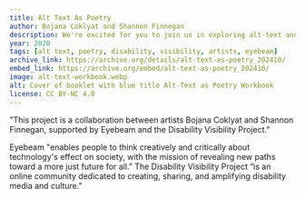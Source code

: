 ```yaml
---
title: Alt Text As Poetry
author: Bojana Coklyat and Shannon Finnegan 
description: We're excited for you to join us in exploring alt-text and hopefully in the process work toward making online communities more accessible, fun, and welcoming
year: 2020
tags: [alt text, poetry, disability, visibility, artists, eyebeam]
archive_link: https://archive.org/details/alt-text-as-poetry_202410/
embed_link: https://archive.org/embed/alt-text-as-poetry_202410/
image: alt-text-workbook.webp
alt: Cover of booklet with blue title Alt-Text as Poetry Workbook
license: CC BY-NC 4.0
---
```


"This project is a collaboration between artists Bojana Coklyat and Shannon Finnegan, supported by Eyebeam and the Disability Visibility Project."

Eyebeam "enables people to think creatively and critically about technology's effect on society, with the mission of revealing new paths toward a more just future for all.” The Disability Visibility Project “is an online community dedicated to creating, sharing, and amplifying disability media and culture."

